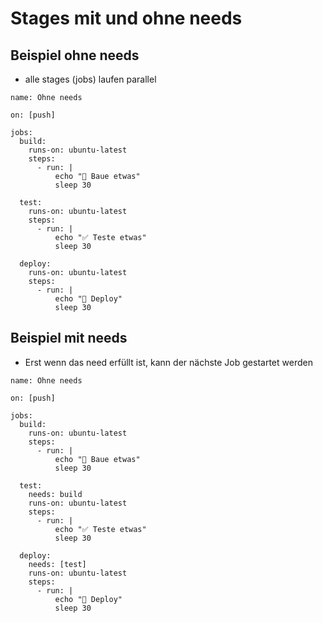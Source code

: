 # Stages mit und ohne needs 

## Beispiel ohne needs 

  * alle stages (jobs) laufen parallel 

```
name: Ohne needs

on: [push]

jobs:
  build:
    runs-on: ubuntu-latest
    steps:
      - run: |
          echo "🔨 Baue etwas"
          sleep 30 

  test:
    runs-on: ubuntu-latest
    steps:
      - run: |
          echo "✅ Teste etwas"
          sleep 30

  deploy:
    runs-on: ubuntu-latest
    steps:
      - run: |
          echo "🚀 Deploy"
          sleep 30 
```


## Beispiel mit needs 

  * Erst wenn das need erfüllt ist, kann der nächste Job gestartet werden

```
name: Ohne needs

on: [push]

jobs:
  build:
    runs-on: ubuntu-latest
    steps:
      - run: |
          echo "🔨 Baue etwas"
          sleep 30 

  test:
    needs: build 
    runs-on: ubuntu-latest
    steps:
      - run: |
          echo "✅ Teste etwas"
          sleep 30

  deploy:
    needs: [test]
    runs-on: ubuntu-latest
    steps:
      - run: |
          echo "🚀 Deploy"
          sleep 30 



```
